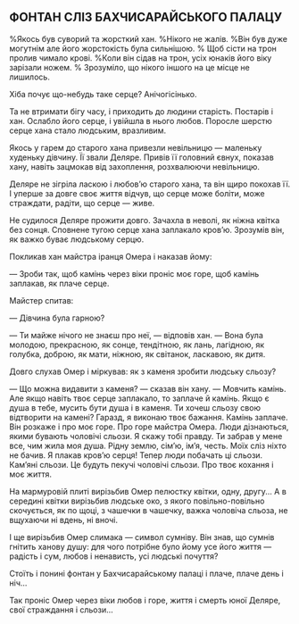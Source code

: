 ## ФОНТАН СЛІЗ БАХЧИСАРАЙСЬКОГО ПАЛАЦУ

%Якось був суворий та жорсткий хан.
%Нікого не жалів.
%Він був дуже могутнім але його жорстокість була сильнішою.
% Щоб сісти на трон пролив чимало крові.
%Коли він сідав на трон, усіх юнаків його віку зарізали ножем.
% Зрозуміло, що нікого іншого на це місце не лишилось.

Хіба почує що-небудь таке серце?
Анічогісінько.

Та не втримати бігу часу, і приходить до людини старість.
Постарів і хан.
Ослабло його серце, і увійшла в нього любов.
Поросле шерстю серце хана стало людським, вразливим.

Якось у гарем до старого хана привезли невільницю — маленьку худеньку дівчину.
Її звали Деляре.
Привів її головний євнух, показав хану, навіть зацмокав від захоплення, розхвалюючи невільницю.

Деляре не зігріла ласкою і любов’ю старого хана, та він щиро покохав її.
І уперше за довге своє життя відчув, що серце може боліти, може страждати, радіти, що серце — живе.

Не судилося Деляре прожити довго.
Зачахла в неволі, як ніжна квітка без сонця.
Сповнене тугою серце хана заплакало кров’ю.
Зрозумів він, як важко буває людському серцю.

Покликав хан майстра іранця Омера і наказав йому:

— Зроби так, щоб камінь через віки проніс моє горе, щоб камінь заплакав, як плаче серце.

Майстер спитав:

— Дівчина була гарною?

— Ти майже нічого не знаєш про неї, — відповів хан. — Вона була молодою, прекрасною, як сонце, тендітною, як лань, лагідною, як голубка, доброю, як мати, ніжною, як світанок, ласкавою, як дитя.

Довго слухав Омер і міркував: як з каменя зробити людську сльозу?

— Що можна видавити з каменя? — сказав він хану. — Мовчить камінь.
Але якщо навіть твоє серце заплакало, то заплаче й камінь.
Якщо є душа в тебе, мусить бути душа і в каменя.
Ти хочеш сльозу свою відтворити на камені?
Гаразд, я виконаю твоє бажання.
Камінь заплаче.
Він розкаже і про моє горе.
Про горе майстра Омера.
Люди дізнаються, якими бувають чоловічі сльози.
Я скажу тобі правду.
Ти забрав у мене все, чим жила моя душа.
Рідну землю, сім’ю, ім’я, честь.
Моїх сліз ніхто не бачив.
Я плакав кров’ю серця!
Тепер люди побачать ці сльози.
Кам’яні сльози.
Це будуть пекучі чоловічі сльози.
Про твоє кохання і моє життя.

На мармуровій плиті вирізьбив Омер пелюстку квітки, одну, другу...
А в середині квітки вирізьбив людське око, з якого повільно-повільно скочується, як по щоці, з чашечки в чашечку, важка чоловіча сльоза, не вщухаючи ні вдень, ні вночі.

І ще вирізьбив Омер слимака — символ сумніву.
Він знав, що сумнів гнітить ханову душу: для чого потрібне було йому усе його життя — радість і сум, любов і ненависть, усі людські почуття?

Стоїть і понині фонтан у Бахчисарайському палаці і плаче, плаче день і ніч...

Так проніс Омер через віки любов і горе, життя і смерть юної Деляре, свої страждання і сльози...
